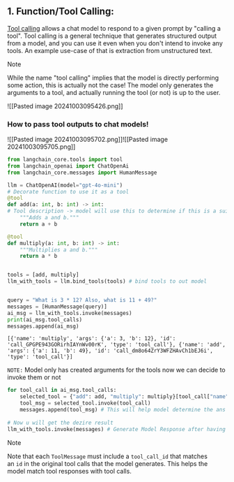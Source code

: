 ## 1. Function/Tool Calling:

[Tool calling](https://python.langchain.com/docs/concepts/#functiontool-calling) allows a chat model to respond to a given prompt by "calling a tool". Tool calling is a general technique that generates structured output from a model, and you can use it even when you don't intend to invoke any tools. An example use-case of that is extraction from unstructured text.

>[!NOTE]
>While the name "tool calling" implies that the model is directly performing some action, this is actually not the case! The model only generates the arguments to a tool, and actually running the tool (or not) is up to the user.


![[Pasted image 20241003095426.png]]

### How to pass tool outputs to chat models!

![[Pasted image 20241003095702.png]]![[Pasted image 20241003095705.png]]

```python
from langchain_core.tools import tool
from langchain_openai import ChatOpenAi
from langchain_core.messages import HumanMessage

llm = ChatOpenAI(model="gpt-4o-mini")
# Decorate function to use it as a tool
@tool
def add(a: int, b: int) -> int:
# Tool description -> model will use this to determine if this is a suitable tool for a task or not
    """Adds a and b.""" 
    return a + b

@tool
def multiply(a: int, b: int) -> int:
    """Multiplies a and b."""
    return a * b


tools = [add, multiply]
llm_with_tools = llm.bind_tools(tools) # bind tools to out model


query = "What is 3 * 12? Also, what is 11 + 49?"  
messages = [HumanMessage(query)]    
ai_msg = llm_with_tools.invoke(messages)  
print(ai_msg.tool_calls)  
messages.append(ai_msg)
```

```Shell
[{'name': 'multiply', 'args': {'a': 3, 'b': 12}, 'id': 'call_GPGPE943GORirhIAYnWv00rK', 'type': 'tool_call'}, {'name': 'add', 'args': {'a': 11, 'b': 49}, 'id': 'call_dm8o64ZrY3WFZHAvCh1bEJ6i', 'type': 'tool_call'}]
```

`NOTE:` Model only has created arguments for the tools now we can decide to invoke them or not

```python
for tool_call in ai_msg.tool_calls:
    selected_tool = {"add": add, "multiply": multiply}[tool_call["name"].lower()]
    tool_msg = selected_tool.invoke(tool_call)
    messages.append(tool_msg) # This will help model determine the ans for each tool call model think off
    
# Now u will get the dezire result
llm_with_tools.invoke(messages) # Generate Model Response after having answer
```

>[!NOTE]
>Note that each `ToolMessage` must include a `tool_call_id` that matches an `id` in the original tool calls that the model generates. This helps the model match tool responses with tool calls.
